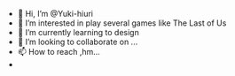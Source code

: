 - 👋 Hi, I’m @Yuki-hiuri
- 👀 I’m interested in play several games like The Last of Us 
- 🌱 I’m currently learning to design 
- 💞️ I’m looking to collaborate on ...
- 📫 How to reach ,hm...
- 

<!---
Yuki-hiuri/Yuki-hiuri is a ✨ special ✨ repository because its `README.md` (this file) appears on your GitHub profile.
You can click the Preview link to take a look at your changes.
--->
